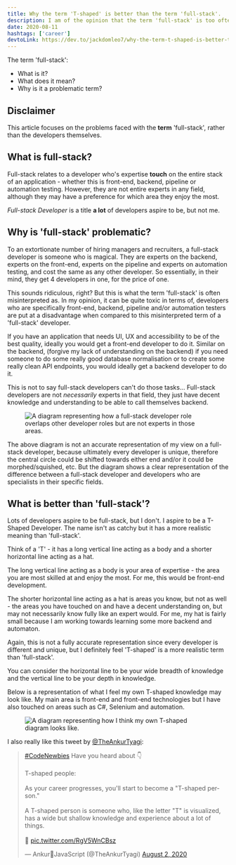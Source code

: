 ```yaml
---
title: Why the term 'T-shaped' is better than the term 'full-stack'.
description: I am of the opinion that the term 'full-stack' is too often misunderstood and is in need of a replacement.
date: 2020-08-11
hashtags: ['career']
devtoLink: https://dev.to/jackdomleo7/why-the-term-t-shaped-is-better-than-the-term-full-stack-489f
---
```


The term 'full-stack':
- What is it?
- What does it mean?
- Why is it a problematic term?

## Disclaimer

This article focuses on the problems faced with the **term** 'full-stack', rather than the developers themselves.

## What is full-stack?

Full-stack relates to a developer who's expertise **touch** on the entire stack of an application - whether this is front-end, backend, pipeline or automation testing. However, they are not entire experts in any field, although they may have a preference for which area they enjoy the most.

_Full-stack Developer_ is a title **a lot** of developers aspire to be, but not me.

## Why is 'full-stack' problematic?

To an extortionate number of hiring managers and recruiters, a full-stack developer is someone who is magical. They are experts on the backend, experts on the front-end, experts on the pipeline and experts on automation testing, and cost the same as any other developer. So essentially, in their mind, they get 4 developers in one, for the price of one.

This sounds ridiculous, right? But this is what the term 'full-stack' is often misinterpreted as. In my opinion, it can be quite toxic in terms of, developers who are specifically front-end, backend, pipeline and/or automation testers are put at a disadvantage when compared to this misinterpreted term of a 'full-stack' developer.

If you have an application that needs UI, UX and accessibility to be of the best quality, ideally you would get a front-end developer to do it. Similar on the backend, (forgive my lack of understanding on the backend) if you need someone to do some really good database normalisation or to create some really clean API endpoints, you would ideally get a backend developer to do it.

This is not to say full-stack developers can't do those tasks... Full-stack developers are not _necessarily_ experts in that field, they just have decent knowledge and understanding to be able to call themselves backend.

<figure>
  <img src="/blog/why-the-term-t-shaped-is-better-than-the-term-full-stack/full-stack.png" alt="A diagram representing how a full-stack developer role overlaps other developer roles but are not experts in those areas.">
</figure>

The above diagram is not an accurate representation of my view on a full-stack developer, because ultimately every developer is unique, therefore the central circle could be shifted towards either end and/or it could be morphed/squished, etc. But the diagram shows a clear representation of the difference between a full-stack developer and developers who are specialists in their specific fields.

## What is better than 'full-stack'?

Lots of developers aspire to be full-stack, but I don't. I aspire to be a T-Shaped Developer. The name isn't as catchy but it has a more realistic meaning than 'full-stack'.

Think of a 'T' - it has a long vertical line acting as a body and a shorter horizontal line acting as a hat.

The long vertical line acting as a body is your area of expertise - the area you are most skilled at and enjoy the most. For me, this would be front-end development.

The shorter horizontal line acting as a hat is areas you know, but not as well - the areas you have touched on and have a decent understanding on, but may not necessarily know fully like an expert would. For me, my hat is fairly small because I am working towards learning some more backend and automaton.

Again, this is not a fully accurate representation since every developer is different and unique, but I definitely feel 'T-shaped' is a more realistic term than 'full-stack'.

You can consider the horizontal line to be your wide breadth of knowledge and the vertical line to be your depth in knowledge.

Below is a representation of what I feel my own T-shaped knowledge may look like. My main area is front-end and front-end technologies but I have also touched on areas such as C#, Selenium and automation.

<figure>
  <img src="/blog/why-the-term-t-shaped-is-better-than-the-term-full-stack/t-shaped.png" alt="A diagram representing how I think my own T-shaped diagram looks like.">
</figure>

I also really like this tweet by [@TheAnkurTyagi](https://twitter.com/TheAnkurTyagi):

<blockquote class="twitter-tweet"><p lang="en" dir="ltr"><a href="https://twitter.com/hashtag/CodeNewbies?src=hash&amp;ref_src=twsrc%5Etfw">#CodeNewbies</a> Have you heard about 👇 <br><br>T-shaped people:<br><br>As your career progresses, you&#39;ll start to become a &quot;T-shaped person.&quot;<br><br>A T-shaped person is someone who, like the letter &quot;T&quot; is visualized, has a wide but shallow knowledge and experience about a lot of things.<br><br>🧵 <a href="https://t.co/RgV5WnCBsz">pic.twitter.com/RgV5WnCBsz</a></p>&mdash; Ankur💚JavaScript (@TheAnkurTyagi) <a href="https://twitter.com/TheAnkurTyagi/status/1289824356193824770?ref_src=twsrc%5Etfw">August 2, 2020</a></blockquote>